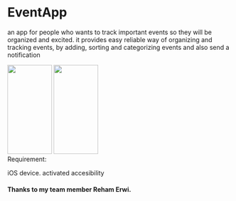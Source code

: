 # EventApp

an app for people who wants to track important events so they will be organized and excited.
it provides easy reliable way of organizing and tracking events, by adding, sorting and categorizing events and also send a notification 


<div>
<img src="https://user-images.githubusercontent.com/116794314/212031013-c75aba9e-fd80-4eb7-b5a9-5019dc158666.png" width="100" height="200">
<img src="https://user-images.githubusercontent.com/116794314/212031799-5c4d818f-aa52-4b3e-a78a-5e120a5e95ff.png" width="100" height="200">

</div


### Requirement:
iOS device. activated accesibility 

#### Thanks to my team member Reham Erwi.
